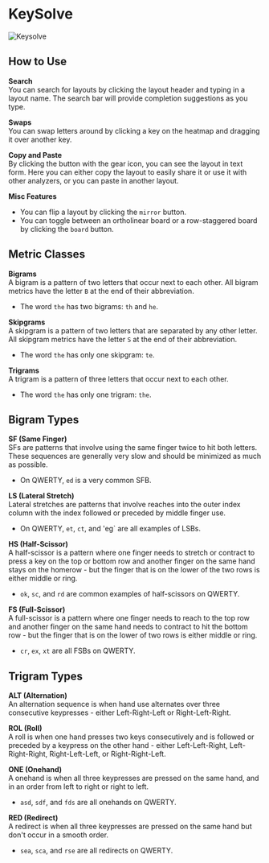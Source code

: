 # KeySolve

![Keysolve](keysolve.png)

## How to Use

**Search**  
You can search for layouts by clicking the layout header and typing in a layout name. The search bar will provide completion suggestions as you type.

**Swaps**  
You can swap letters around by clicking a key on the heatmap and dragging it over another key.

**Copy and Paste**  
By clicking the button with the gear icon, you can see the layout in text form. Here you can either copy the layout to easily share it or use it with other analyzers, or you can paste in another layout.

**Misc Features**  
- You can flip a layout by clicking the `mirror` button.
- You can toggle between an ortholinear board or a row-staggered board by clicking the `board` button.

## Metric Classes

**Bigrams**  
A bigram is a pattern of two letters that occur next to each other. All bigram metrics have the letter `B` at the end of their abbreviation. 
- The word `the` has two bigrams: `th` and `he`.

**Skipgrams**  
A skipgram is a pattern of two letters that are separated by any other letter. All skipgram metrics have the letter `S` at the end of their abbreviation.
- The word `the` has only one skipgram: `te`.

**Trigrams**  
A trigram is a pattern of three letters that occur next to each other. 
- The word `the` has only one trigram: `the`.

## Bigram Types

**SF (Same Finger)**  
SFs are patterns that involve using the same finger twice to hit both letters. These sequences are generally very slow and should be minimized as much as possible.
- On QWERTY, `ed` is a very common SFB.

**LS (Lateral Stretch)**  
Lateral stretches are patterns that involve reaches into the outer index column with the index followed or preceded by middle finger use.
- On QWERTY, `et`, `ct`, and 'eg` are all examples of LSBs.

**HS (Half-Scissor)**  
A half-scissor is a pattern where one finger needs to stretch or contract to press a key on the top or bottom row and another finger on the same hand stays on the homerow - but the finger that is on the lower of the two rows is either middle or ring.
- `ok`, `sc`, and `rd` are common examples of half-scissors on QWERTY.

**FS (Full-Scissor)**  
A full-scissor is a pattern where one finger needs to reach to the top row and another finger on the same hand needs to contract to hit the bottom row - but the finger that is on the lower of two rows is either middle or ring.
- `cr`, `ex`, `xt` are all FSBs on QWERTY.

## Trigram Types

**ALT (Alternation)**  
An alternation sequence is when hand use alternates over three consecutive keypresses - either Left-Right-Left or Right-Left-Right.

**ROL (Roll)**  
A roll is when one hand presses two keys consecutively and is followed or preceded by a keypress on the other hand - either Left-Left-Right, Left-Right-Right, Right-Left-Left, or Right-Right-Left.

**ONE (Onehand)**  
A onehand is when all three keypresses are pressed on the same hand, and in an order from left to right or right to left.
- `asd`, `sdf`, and `fds` are all onehands on QWERTY.

**RED (Redirect)**  
A redirect is when all three keypresses are pressed on the same hand but don't occur in a smooth order.
- `sea`, `sca`, and `rse` are all redirects on QWERTY.
